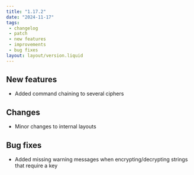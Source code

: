 ```yaml
---
title: "1.17.2"
date: "2024-11-17"
tags: 
 - changelog
 - patch
 - new features
 - improvements
 - bug fixes
layout: layout/version.liquid
---
```

## New features
- Added command chaining to several ciphers

## Changes
- Minor changes to internal layouts

## Bug fixes
- Added missing warning messages when encrypting/decrypting strings that require a key